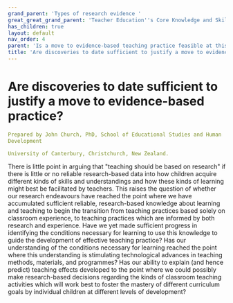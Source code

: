 ```yaml
---
grand_parent: 'Types of research evidence '
great_great_grand_parent: 'Teacher Education''s Core Knowledge and Skills.'
has_children: true
layout: default
nav_order: 4
parent: 'Is a move to evidence-based teaching practice feasible at this time? '
title: 'Are discoveries to date sufficient to justify a move to evidence-based practice? '
---
```

# Are discoveries to date sufficient to justify a move to evidence-based practice?


```yaml
Prepared by John Church, PhD, School of Educational Studies and Human
Development

University of Canterbury, Christchurch, New Zealand.
```


There is little point in arguing that "teaching should be based on
research" if there is little or no reliable research-based data into how
children acquire different kinds of skills and understandings and how
these kinds of learning might best be facilitated by teachers. This
raises the question of whether our research endeavours have reached the
point where we have accumulated sufficient reliable, research-based
knowledge about learning and teaching to begin the transition from
teaching practices based solely on classroom experience, to teaching
practices which are informed by both research and experience. Have we
yet made sufficient progress in identifying the conditions necessary for
learning to use this knowledge to guide the development of effective
teaching practice? Has our understanding of the conditions necessary for
learning reached the point where this understanding is stimulating
technological advances in teaching methods, materials, and programmes?
Has our ability to explain (and hence predict) teaching effects
developed to the point where we could possibly make research-based
decisions regarding the kinds of classroom teaching activities which
will work best to foster the mastery of different curriculum goals by
individual children at different levels of development?
